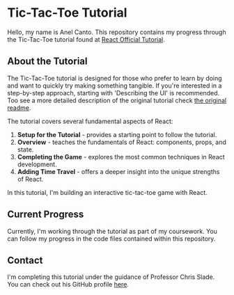 # Tic-Tac-Toe Tutorial

Hello, my name is Anel Canto. This repository contains my progress through the Tic-Tac-Toe tutorial found at [React Official Tutorial](https://react.dev/learn/tutorial-tic-tac-toe).

## About the Tutorial

The Tic-Tac-Toe tutorial is designed for those who prefer to learn by doing and want to quickly try making something tangible. If you're interested in a step-by-step approach, starting with 'Describing the UI' is recommended. Too see a more detailed description of the original tutorial check [the original readme](original-tutorial-readme).

The tutorial covers several fundamental aspects of React:

1. **Setup for the Tutorial** - provides a starting point to follow the tutorial.
2. **Overview** - teaches the fundamentals of React: components, props, and state.
3. **Completing the Game** - explores the most common techniques in React development.
4. **Adding Time Travel** - offers a deeper insight into the unique strengths of React.

In this tutorial, I'm building an interactive tic-tac-toe game with React.

## Current Progress

Currently, I'm working through the tutorial as part of my coursework. You can follow my progress in the code files contained within this repository.

## Contact

I'm completing this tutorial under the guidance of Professor Chris Slade. You can check out his GitHub profile [here](https://github.com/crslade).


